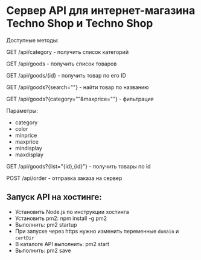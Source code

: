 # Сервер API для интернет-магазина Techno Shop и Techno Shop

Доступные методы:

GET /api/category - получить список категорий

GET /api/goods - получить список товаров

GET /api/goods/{id} - получить товар по его ID

GET /api/goods?{search=""} - найти товар по названию

GET /api/goods?{category=""&maxprice=""} - фильтрация

Параметры:

- category
- color
- minprice
- maxprice
- mindisplay
- maxdisplay

GET /api/goods?{list="{id},{id}"} - получить товары по id

POST /api/order - отправка заказа на сервер

## Запуск API на хостинге:

- Установить Node.js по инструкции хостинга
- Установить pm2: npm install -g pm2
- Выполнить: pm2 startup
- При запуске через https нужно изменить переменные `domain` и `certDir`
- В каталоге API выполнить: pm2 start
- Выполнить: pm2 save
